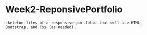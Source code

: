 # Week2-ReponsivePortfolio
    skeleton files of a responsive portfolio that will use HTML, Bootstrap, and Css (as needed). 